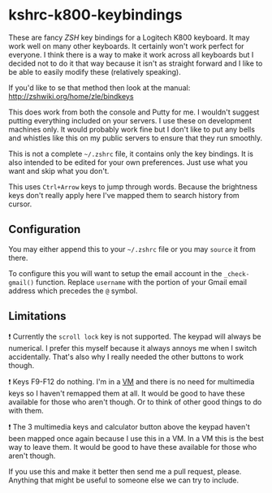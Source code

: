 kshrc-k800-keybindings
======================

These are fancy *ZSH* key bindings for a Logitech K800 keyboard. It may work well on many other keyboards. It certainly won't work perfect for everyone. I think there is a way to make it work across all keyboards but I decided not to do it that way because it isn't as straight forward and I like to be able to easily modify these (relatively speaking).

If you'd like to se that method then look at the manual: http://zshwiki.org/home/zle/bindkeys

This does work from both the console and Putty for me. I wouldn't suggest putting everything included on your servers. I use these on development machines only. It would probably work fine but I don't like to put any bells and whistles like this on my public servers to ensure that they run smoothly.


This is not a complete `~/.zshrc` file, it contains only the key bindings. It is also intended to be edited for your own preferences. Just use what you want and skip what you don't.

This uses `Ctrl+Arrow` keys to jump through words. Because the brightness keys don't really apply here I've mapped them to search history from cursor.


## Configuration ##

You may either append this to your `~/.zshrc` file or you may `source` it from there.

To configure this you will want to setup the email account in the `_check-gmail()` function. Replace `username` with the portion of your Gmail email address which precedes the `@` symbol. 


## Limitations ##

:heavy_exclamation_mark: Currently the `scroll lock` key is not supported. The keypad will always be numerical. I prefer this myself because it always annoys me when I switch accidentally. That's also why I really needed the other buttons to work though.

:heavy_exclamation_mark: Keys F9-F12 do nothing. I'm in a [VM](http://en.wikipedia.org/wiki/Virtual_machine "VM") and there is no need for multimedia keys so I haven't remapped them at all. It would be good to have these available for those who aren't though. Or to think of other good things to do with them.

:heavy_exclamation_mark: The 3 multimedia keys and calculator button above the keypad haven't been mapped once again because I use this in a VM. In a VM this is the best way to leave them. It would be good to have these available for those who aren't though.

If you use this and make it better then send me a pull request, please. Anything that might be useful to someone else we can try to include. 
